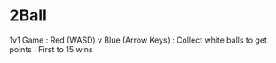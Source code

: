 # 2Ball
1v1 Game : Red (WASD) v Blue (Arrow Keys) : Collect white balls to get points : First to 15 wins

